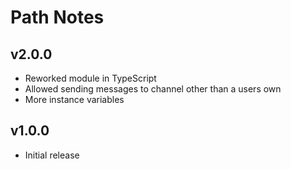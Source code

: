 # Path Notes
## v2.0.0
- Reworked module in TypeScript
- Allowed sending messages to channel other than a users own
- More instance variables

## v1.0.0
- Initial release
